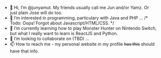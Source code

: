 - 👋 Hi, I’m @junyamut. My friends usually call me Jun and/or Yamz. Or just plain Jose will do too.
- 👀 I’m interested in programming, particulary with Java and PHP ... /* Todo: Oops! Forgot about Javascript/HTML/CSS. */
- 🌱 I’m currently learning how to play Monster Hunter on Nintendo Switch, but what I really want to learn is ReactJS and Python.
- 💞️ I’m looking to collaborate on (TBD) ...
- 📫 How to reach me - my personal website in my profile ~~has this~~ should have that info.

<!---
junyamut/junyamut is a ✨ special ✨ repository because its `README.md` (this file) appears on your GitHub profile.
You can click the Preview link to take a look at your changes.
--->
